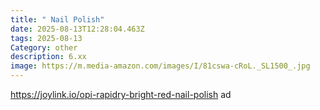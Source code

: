 ```yaml
---
title: " Nail Polish"
date: 2025-08-13T12:28:04.463Z
tags: 2025-08-13
Category: other
description: 6.xx
image: https://m.media-amazon.com/images/I/81cswa-cRoL._SL1500_.jpg
---
```

https://joylink.io/opi-rapidry-bright-red-nail-polish  ad